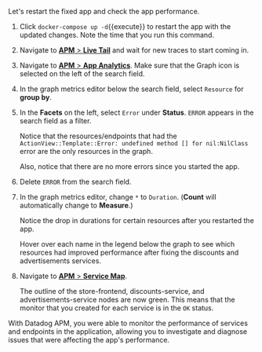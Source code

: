 Let's restart the fixed app and check the app performance.

1. Click `docker-compose up -d`{{execute}} to restart the app with the updated changes. Note the time that you run this command.

2. Navigate to <a href="https://app.datadoghq.com/apm/livetail" target="_datadog">**APM** > **Live Tail**</a> and wait for new traces to start coming in.

3. Navigate to <a href="https://app.datadoghq.com/apm/app-analytics/analytics" target="_datadog">**APM** > **App Analytics**</a>. Make sure that the Graph icon is selected on the left of the search field.

4. In the graph metrics editor below the search field, select `Resource` for **group by**.

5. In the **Facets** on the left, select `Error` under **Status**. `ERROR` appears in the search field as a filter. <p> Notice that the resources/endpoints that had the `ActionView::Template::Error: undefined method [] for nil:NilClass` error are the only resources in the graph. <p> Also, notice that there are no more errors since you started the app.

6. Delete `ERROR` from the search field. 

7. In the graph metrics editor, change `*` to `Duration`. (**Count** will automatically change to **Measure**.) <p> Notice the drop in durations for certain resources after you restarted the app. <p> Hover over each name in the legend below the graph to see which resources had improved performance after fixing the discounts and advertisements services.

8. Navigate to <a href="https://app.datadoghq.com/apm/map" target="_datadog">**APM** > **Service Map**</a>. <p> The outline of the store-frontend, discounts-service, and advertisements-service nodes are now green. This means that the monitor that you created for each service is in the `OK` status.

With Datadog APM, you were able to monitor the performance of services and endpoints in the application, allowing you to investigate and diagnose issues that were affecting the app's performance.